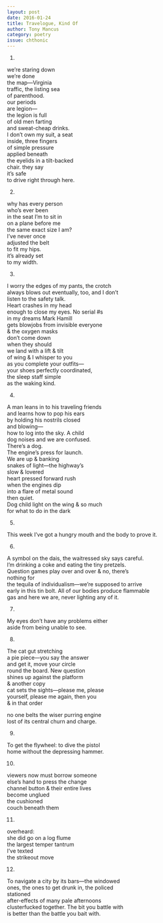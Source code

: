 ```yaml
---
layout: post 
date: 2016-01-24
title: Travelogue, Kind Of
author: Tony Mancus
category: poetry
issue: chthonic
---
```

1.

we’re staring down  
we’re done  
the map—Virginia  
traffic, the listing sea  
of parenthood.  
our periods  
are legion—  
the legion is full  
of old men farting  
and sweat-cheap drinks.  
I don’t own my suit, a seat  
inside, three fingers  
of simple pressure  
applied beneath  
the eyelids in a tilt-backed  
chair. they say  
it’s safe  
to drive right through here.

2.

why has every person  
who’s ever been  
in the seat I’m to sit in  
on a plane before me  
the same exact size I am?  
I’ve never once  
adjusted the belt  
to fit my hips.  
it’s already set  
to my width.

3.

I worry the edges of my pants, the crotch  
always blows out eventually, too, and I don’t  
listen to the safety talk.  
Heart crashes in my head  
enough to close my eyes. No serial #s  
in my dreams Mark Hamill  
gets blowjobs from invisible everyone  
& the oxygen masks  
don’t come down  
when they should  
we land with a lift & tilt  
of wing & I whisper to you  
as you complete your outfits—  
your shoes perfectly coordinated,  
the sleep staff simple  
as the waking kind.

4.

A man leans in to his traveling friends  
and learns how to pop his ears  
by holding his nostrils closed  
and blowing—  
how to log into the sky. A child  
dog noises and we are confused.  
There’s a dog.  
The engine’s press for launch.  
We are up & banking  
snakes of light—the highway’s  
slow & lovered  
heart pressed forward rush  
when the engines dip  
into a flare of metal sound  
then quiet.  
Dog child light on the wing & so much  
for what to do in the dark

5.

This week I’ve got a hungry mouth and the body to prove it.

6.

A symbol on the dais, the waitressed sky says careful.  
I’m drinking a coke and eating the tiny pretzels.  
Question games play over and over & no, there’s  
nothing for  
the tequila of individualism—we’re supposed to arrive  
early in this tin bolt. All of our bodies produce flammable  
gas and here we are, never lighting any of it.

7.

My eyes don’t have any problems either  
aside from being unable to see.

8.

The cat gut stretching  
a pie piece—you say the answer  
and get it, move your circle  
round the board. New question  
shines up against the platform  
& another copy  
cat sets the sights—please me, please  
yourself, please me again, then you  
& in that order

no one belts the wiser purring engine  
lost of its central churn and charge.

9.

To get the flywheel: to dive the pistol  
home without the depressing hammer.

10.

viewers now must borrow someone  
else’s hand to press the change  
channel button & their entire lives  
become unglued  
the cushioned  
couch beneath them

11.

overheard:  
she did go on a log flume  
the largest temper tantrum  
I’ve texted  
the strikeout move

12.

To navigate a city by its bars—the windowed  
ones, the ones to get drunk in, the policed  
stationed  
after-effects of many pale afternoons  
clusterfucked together. The bit you battle with  
is better than the battle you bait with.